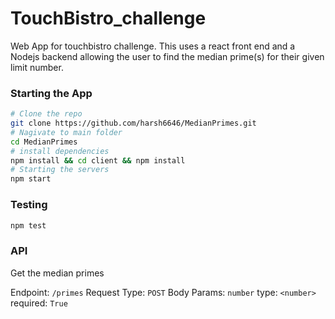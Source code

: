 # TouchBistro_challenge

Web App for touchbistro challenge.
This uses a react front end and a Nodejs backend allowing the user to find the median prime(s) for their given limit number.

### Starting the App

```bash
# Clone the repo
git clone https://github.com/harsh6646/MedianPrimes.git
# Nagivate to main folder
cd MedianPrimes
# install dependencies
npm install && cd client && npm install
# Starting the servers
npm start
```

### Testing

```bash
npm test
```

### API

Get the median primes

Endpoint: `/primes`
Request Type: `POST`
Body Params:
`number`
type: `<number>`
required: `True`

